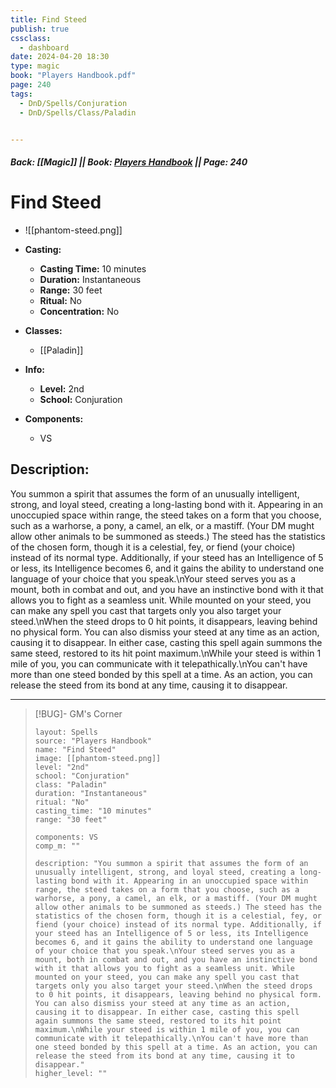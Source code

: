 ```yaml
---
title: Find Steed
publish: true
cssclass:
  - dashboard
date: 2024-04-20 18:30
type: magic
book: "Players Handbook.pdf"
page: 240
tags:
  - DnD/Spells/Conjuration
  - DnD/Spells/Class/Paladin


---
```


##### Back: [[Magic]] || Book: [Players Handbook](https://drive.google.com/drive/folders/1O5bhpYizcIT5xxAoLOuzCRht_PVS7VSG?usp=sharing) || Page: 240

# Find Steed
- ![[phantom-steed.png]]
- **Casting:**
    - **Casting Time:** 10 minutes
    - **Duration:** Instantaneous
    - **Range:** 30 feet
    - **Ritual:** No
    - **Concentration:** No
- **Classes:**
    - [[Paladin]]

- **Info:**
    - **Level:** 2nd
    - **School:** Conjuration
- **Components:**
    - VS


## Description:
You summon a spirit that assumes the form of an unusually intelligent, strong, and loyal steed, creating a long-lasting bond with it. Appearing in an unoccupied space within range, the steed takes on a form that you choose, such as a warhorse, a pony, a camel, an elk, or a mastiff. (Your DM mught allow other animals to be summoned as steeds.) The steed has the statistics of the chosen form, though it is a celestial, fey, or fiend (your choice) instead of its normal type. Additionally, if your steed has an Intelligence of 5 or less, its Intelligence becomes 6, and it gains the ability to understand one language of your choice that you speak.\nYour steed serves you as a mount, both in combat and out, and you have an instinctive bond with it that allows you to fight as a seamless unit. While mounted on your steed, you can make any spell you cast that targets only you also target your steed.\nWhen the steed drops to 0 hit points, it disappears, leaving behind no physical form. You can also dismiss your steed at any time as an action, causing it to disappear. In either case, casting this spell again summons the same steed, restored to its hit point maximum.\nWhile your steed is within 1 mile of you, you can communicate with it telepathically.\nYou can't have more than one steed bonded by this spell at a time. As an action, you can release the steed from its bond at any time, causing it to disappear.



---

> [!BUG]- GM's Corner
>
> ```statblock
> layout: Spells
> source: "Players Handbook"
> name: "Find Steed"
> image: [[phantom-steed.png]]
> level: "2nd"
> school: "Conjuration"
> class: "Paladin"
> duration: "Instantaneous"
> ritual: "No"
> casting_time: "10 minutes"
> range: "30 feet"
>
> components: VS
> comp_m: ""
>
> description: "You summon a spirit that assumes the form of an unusually intelligent, strong, and loyal steed, creating a long-lasting bond with it. Appearing in an unoccupied space within range, the steed takes on a form that you choose, such as a warhorse, a pony, a camel, an elk, or a mastiff. (Your DM mught allow other animals to be summoned as steeds.) The steed has the statistics of the chosen form, though it is a celestial, fey, or fiend (your choice) instead of its normal type. Additionally, if your steed has an Intelligence of 5 or less, its Intelligence becomes 6, and it gains the ability to understand one language of your choice that you speak.\nYour steed serves you as a mount, both in combat and out, and you have an instinctive bond with it that allows you to fight as a seamless unit. While mounted on your steed, you can make any spell you cast that targets only you also target your steed.\nWhen the steed drops to 0 hit points, it disappears, leaving behind no physical form. You can also dismiss your steed at any time as an action, causing it to disappear. In either case, casting this spell again summons the same steed, restored to its hit point maximum.\nWhile your steed is within 1 mile of you, you can communicate with it telepathically.\nYou can't have more than one steed bonded by this spell at a time. As an action, you can release the steed from its bond at any time, causing it to disappear."
> higher_level: ""
> ```
